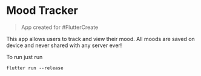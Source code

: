 # Mood Tracker

> App created for #FlutterCreate

This app allows users to track and view their mood. All moods are saved on device and never shared with any server ever!

To run just run

```
flutter run --release
```
